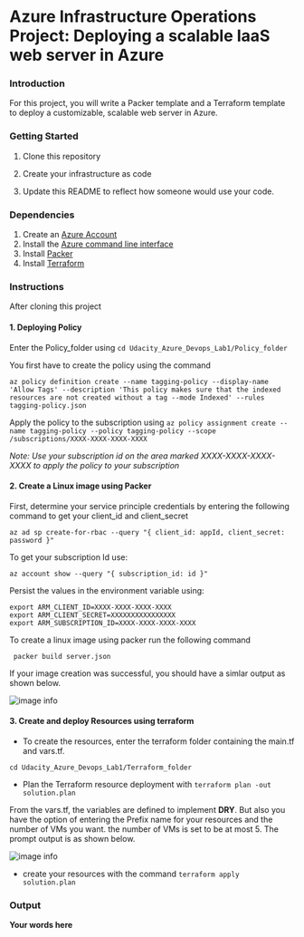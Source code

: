 # Azure Infrastructure Operations Project: Deploying a scalable IaaS web server in Azure

### Introduction
For this project, you will write a Packer template and a Terraform template to deploy a customizable, scalable web server in Azure.

### Getting Started
1. Clone this repository

2. Create your infrastructure as code

3. Update this README to reflect how someone would use your code.

### Dependencies
1. Create an [Azure Account](https://portal.azure.com) 
2. Install the [Azure command line interface](https://docs.microsoft.com/en-us/cli/azure/install-azure-cli?view=azure-cli-latest)
3. Install [Packer](https://www.packer.io/downloads)
4. Install [Terraform](https://www.terraform.io/downloads.html)

### Instructions
After cloning this project
#### 1. Deploying Policy


Enter the Policy_folder using ```cd Udacity_Azure_Devops_Lab1/Policy_folder ```

You first have to create the policy using the command

```az policy definition create --name tagging-policy --display-name 'Allow Tags' --description 'This policy makes sure that the indexed resources are not created without a tag --mode Indexed' --rules tagging-policy.json```

Apply the policy to the subscription using 
```az policy assignment create --name tagging-policy --policy tagging-policy --scope /subscriptions/XXXX-XXXX-XXXX-XXXX ```

*Note: Use your subscription id on the area marked XXXX-XXXX-XXXX-XXXX to apply the policy to your subscription*

#### 2. Create a Linux image using Packer

First, determine your service principle credentials by entering the following command to get your client_id and client_secret

``` az ad sp create-for-rbac --query "{ client_id: appId, client_secret: password }" ```

To get your subscription Id use:

``` az account show --query "{ subscription_id: id }" ```

Persist the values in the environment variable using:

``` 
export ARM_CLIENT_ID=XXXX-XXXX-XXXX-XXXX 
export ARM_CLIENT_SECRET=XXXXXXXXXXXXXXXX 
export ARM_SUBSCRIPTION_ID=XXXX-XXXX-XXXX-XXXX 
```

To create a linux image using packer run the following command

``` packer build server.json```

If your image creation was successful, you should have a simlar output as shown below.

![image info](./Packer_folder/UdacityImage.png)

#### 3. Create and deploy Resources using terraform

- To create the resources, enter the terraform folder containing the main.tf and vars.tf.

```cd Udacity_Azure_Devops_Lab1/Terraform_folder ```

- Plan the Terraform resource deployment with ``` terraform plan -out solution.plan ```

From the vars.tf, the variables are defined to implement **DRY**. But also you have the option of entering the Prefix name for your resources and the number of VMs you want. the number of VMs is set to be at most 5. The prompt output is as shown below.  

![image info](./Terraform_folder/Plan_prompt.png)

- create your resources with the command ``` terraform apply solution.plan ```

### Output


**Your words here**
